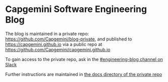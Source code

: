 # Capgemini Software Engineering Blog

The blog is maintained in a private repo:
 https://github.com/Capgemini/blog-private, and published to https://capgemini.github.io via a public repo at https://github.com/Capgemini/capgemini.github.io
 
To gain access to the private repo, ask in the 
 [#engineering-blog channel on Slack](https://capgeminiengineering.slack.com/archives/engineering-blog)

Further instructions are maintained in [the docs directory of the private repo](https://github.com/Capgemini/blog-private/tree/master/docs/)
